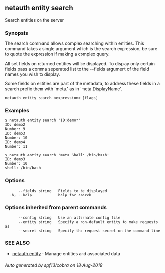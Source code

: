 ## netauth entity search

Search entities on the server

### Synopsis


The search command allows complex searching within entities.  This
command takes a single argument which is the search expression, be
sure to quote the expression if making a complex query.

All set fields on returned entities will be displayed.  To display
only certain fields pass a comma seperated list to the --fields
argument of the field names you wish to display.

Some fields on entities are part of the metadata, to address these
fields in a search prefix them with 'meta.' as in 'meta.DisplayName'.

```
netauth entity search <expression> [flags]
```

### Examples

```
$ netauth entity search 'ID:demo*'
ID: demo2
Number: 9
ID: demo3
Number: 10
ID: demo4
Number: 11

$ netauth entity search 'meta.Shell: /bin/bash'
ID: demo3
Number: 10
shell: /bin/bash

```

### Options

```
      --fields string   Fields to be displayed
  -h, --help            help for search
```

### Options inherited from parent commands

```
      --config string   Use an alternate config file
      --entity string   Specify a non-default entity to make requests as
      --secret string   Specify the request secret on the command line
```

### SEE ALSO

* [netauth entity](netauth_entity.md)	 - Manage entities and associated data

###### Auto generated by spf13/cobra on 18-Aug-2019
